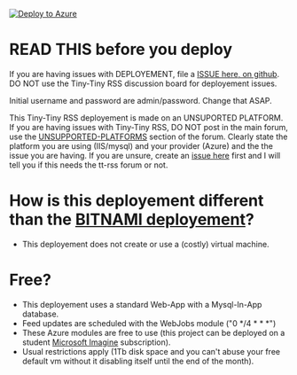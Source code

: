 ﻿
[![Deploy to Azure](http://azuredeploy.net/deploybutton.png)](https://azuredeploy.net/)

# READ THIS before you deploy
If you are having issues with DEPLOYEMENT, file a [ISSUE here, on github](https://github.com/botmtl/ttrss-azure-deployment/issues).  DO NOT use the Tiny-Tiny RSS discussion board for deployement issues.

Initial username and password are admin/password.  Change that ASAP.

This Tiny-Tiny RSS deployement is made on an UNSUPORTED PLATFORM.  If you are having issues with Tiny-Tiny RSS, DO NOT post in the main forum, use the [UNSUPPORTED-PLATFORMS](https://discourse.tt-rss.org/c/tiny-tiny-rss/unsupported-platforms/) section of the forum.  Clearly state the platform you are using (IIS/mysql) and your provider (Azure) and the the issue you are having.  If you are unsure, create an [issue here](https://github.com/botmtl/ttrss-azure-deployment/issues) first and I will tell you if this needs the tt-rss forum or not.

# How is this deployement different than the [BITNAMI deployement](https://azuremarketplace.microsoft.com/en-us/marketplace/apps/bitnami.tinytinyrss?tab=Overview)?
- This deployement does not create or use a (costly) virtual machine.  

# Free?
- This deployement uses a standard Web-App with a Mysql-In-App database.
- Feed updates are scheduled with the WebJobs module ("0 */4 * * *")
- These Azure modules are free to use (this project can be deployed on a student [Microsoft Imagine](https://imagine.microsoft.com/) subscription).
- Usual restrictions apply (1Tb disk space and you can't abuse your free default vm without it disabling itself until the end of the month).

